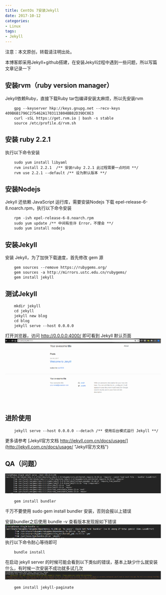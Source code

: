 ```yaml
---
title: CentOs 7安装Jekyll 
date: 2017-10-12
categories:
- Linux
tags:
- Jekyll
---
```


注意：本文原创，转载请注明出处。

本博客即采用Jekyll+github搭建，在安装Jekyll过程中遇到一些问题，所以写篇文章记录一下

<!-- more -->

## 安装rvm（ruby version manager）
Jekyll依赖Ruby，直接下载Ruby tar包编译安装太麻烦，所以先安装rvm
```she&#39;ll
    gpg --keyserver hkp://keys.gnupg.net --recv-keys 409B6B1796C275462A1703113804BB82D39DC0E3
    curl -sSL https://get.rvm.io | bash -s stable
    source /etc/profile.d/rvm.sh
```

## 安装 ruby 2.2.1
执行以下命令安装
```she&#39;ll
    sudo yum install libyaml  
    rvm install 2.2.1  /** 安装ruby 2.2.1 此过程需要一点时间 **/
    rvm use 2.2.1 --default /** 设为默认版本 **/
```

## 安装Nodejs
Jekyll 还依赖 JavaScript 运行库，需要安装Nodejs
下载 epel-release-6-8.noarch.rpm，执行以下命令安装
```she&#39;ll
    rpm -ivh epel-release-6-8.noarch.rpm
    sudo yum update /** 中间有些许 Error，不理会 **/
    sudo yum install nodejs
```

## 安装Jekyll
安装 Jekyll，为了加快下载速度，首先修改 gem 源
```she&#39;ll
    gem sources --remove https://rubygems.org/
    gem sources -a http://mirrors.ustc.edu.cn/rubygems/
    gem install jekyll
```

## 测试Jekyll
```she&#39;ll
    mkdir jekyll
    cd jekyll
    jekyll new blog
    cd blog
    jekyll serve --host 0.0.0.0
```
打开浏览器，访问 http://0.0.0.0:4000/ 即可看到 Jekyll 默认页面
![plot of chunk jekyll](/images/jekyll.png)


## 进阶使用
```she&#39;ll
    jekyll serve --host 0.0.0.0 --detach /** 使用后台模式运行 Jekyll **/
```
更多请参考 [Jekyll官方文档 http://jekyll.com.cn/docs/usage/](http://jekyll.com.cn/docs/usage/ "Jekyll官方文档")


## QA（问题）

![plot of chunk bundler](/images/bundler.png)

```she&#39;ll
    gem install bundler
```
千万不要使用 sudo gem install bundler 安装，否则会报以上错误

安装bundler之后使用 bundle -v 查看版本发现报如下错误
![plot of chunk bundler_error](/images/bundler_error.png)
执行以下命令耐心等待即可
```she&#39;ll
    bundle install
```

在启动 jekyll server 的时候可能会看到以下类似的错误，基本上缺少什么就安装什么，有时候一次安装不成功就多试几次
![plot of chunk jekyll-paginate](/images/jekyll-paginate.png)
```she&#39;ll
    gem install jekyll-paginate
```